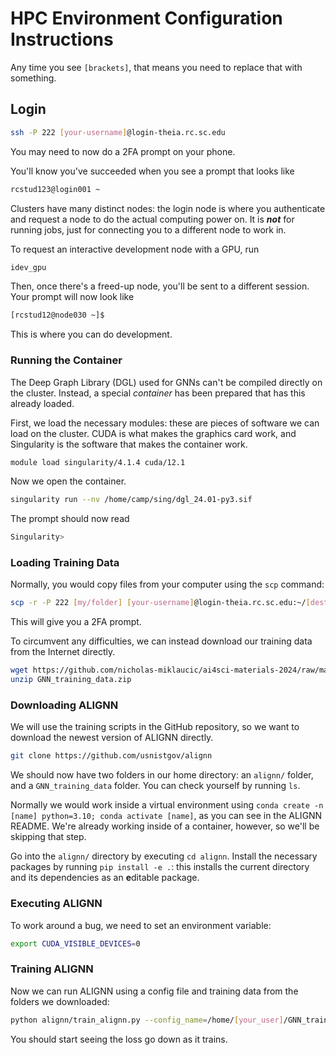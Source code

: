 # HPC Environment Configuration Instructions

Any time you see `[brackets]`, that means you need to replace that with
something.

## Login

```bash
ssh -P 222 [your-username]@login-theia.rc.sc.edu
```

You may need to now do a 2FA prompt on your phone.

You'll know you've succeeded when you see a prompt that looks like

```bash
rcstud123@login001 ~
```

Clusters have many distinct nodes: the login node is where you authenticate and
request a node to do the actual computing power on. It is **_not_** for running
jobs, just for connecting you to a different node to work in.

To request an interactive development node with a GPU, run

```bash
idev_gpu
```

Then, once there's a freed-up node, you'll be sent to a different session. Your
prompt will now look like

```bash
[rcstud12@node030 ~]$
```

This is where you can do development.

### Running the Container

The Deep Graph Library (DGL) used for GNNs can't be compiled directly on the
cluster. Instead, a special _container_ has been prepared that has this already
loaded.

First, we load the necessary modules: these are pieces of software we can load
on the cluster. CUDA is what makes the graphics card work, and Singularity is
the software that makes the container work.

```bash
module load singularity/4.1.4 cuda/12.1
```

Now we open the container.

```bash
singularity run --nv /home/camp/sing/dgl_24.01-py3.sif
```

The prompt should now read

```bash
Singularity>
```

### Loading Training Data

Normally, you would copy files from your computer using the `scp` command:

```bash
scp -r -P 222 [my/folder] [your-username]@login-theia.rc.sc.edu:~/[destination]
```

This will give you a 2FA prompt.

To circumvent any difficulties, we can instead download our training data from
the Internet directly.

```bash
wget https://github.com/nicholas-miklaucic/ai4sci-materials-2024/raw/main/GNN_training_data.zip
unzip GNN_training_data.zip
```

### Downloading ALIGNN

We will use the training scripts in the GitHub repository, so we want to
download the newest version of ALIGNN directly.

```bash
git clone https://github.com/usnistgov/alignn
```

We should now have two folders in our home directory: an `alignn/` folder, and a
`GNN_training_data` folder. You can check yourself by running `ls`.

Normally we would work inside a virtual environment using
`conda create -n [name] python=3.10; conda activate [name]`, as you can see in
the ALIGNN README. We're already working inside of a container, however, so
we'll be skipping that step.

Go into the `alignn/` directory by executing `cd alignn`. Install the necessary
packages by running `pip install -e .`: this installs the current directory and
its dependencies as an **e**ditable package.

### Executing ALIGNN

To work around a bug, we need to set an environment variable:

```bash
export CUDA_VISIBLE_DEVICES=0
```

### Training ALIGNN

Now we can run ALIGNN using a config file and training data from the folders we
downloaded:

```bash
python alignn/train_alignn.py --config_name=/home/[your_user]/GNN_training_data/ALIGNN_heat_capacity_data/config_example.json --root_dir=/home/[your_user]/GNN_training_data/ALIGNN_heat_capacity_data/
```

You should start seeing the loss go down as it trains.
